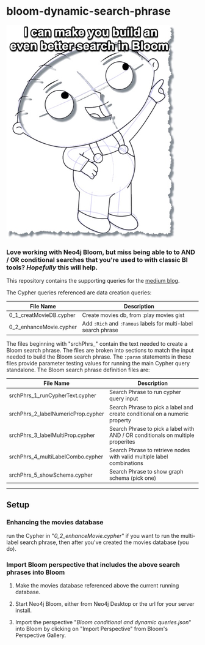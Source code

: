 # bloom-dynamic-search-phrase

![](images/stewieBetterBloom.jpg)

### Love working with Neo4j Bloom, but miss being able to to AND / OR conditional searches that you're used to with classic BI tools? _*Hopefully*_ this will help.  

This repository contains the supporting queries for the [medium blog](https://medium.com/p/bdf0a2984837/).  

The Cypher queries referenced are data creation queries:

| File Name                          | Description                                                                     |  
| ---------------------------------- | ------------------------------------------------------------------------------- |  
| 0_1_creatMovieDB.cypher            | Create movies db, from :play movies gist                                        |
| 0_2_enhanceMovie.cypher            | Add `:Rich` and `:Famous` labels for multi-label search phrase                  |

The files beginning with "srchPhrs_" contain the text needed to create a Bloom search phrase. The files are broken into sections to match the input needed to build the Bloom search phrase.  The `:param` statements in these files provide parameter testing values for running the main Cypher query standalone.  The Bloom search phrase definition files are:

| File Name                          | Description                                                                     | 
| ---------------------------------- | ------------------------------------------------------------------------------- |
| srchPhrs_1_runCypherText.cypher    | Search Phrase to run cypher query input                                         |
| srchPhrs_2_labelNumericProp.cypher | Search Phrase to pick a label and create conditional on a numeric property      |
| srchPhrs_3_labelMultiProp.cypher   | Search Phrase to pick a label with AND / OR conditionals on multiple properites |
| srchPhrs_4_multiLabelCombo.cypher  | Search Phrase to retrieve nodes with valid multiple label combinations          |
| srchPhrs_5_showSchema.cypher       | Search Phrase to show graph schema (pick one)                                   |


   *** 

## Setup


### Enhancing the movies database

run the Cypher in "_0_2_enhanceMovie.cypher_" if you want to run the multi-label search phrase, then after you've created the movies database (you do).

### Import Bloom perspective that includes the above search phrases into Bloom

1. Make the movies database referenced above the current running database.

1. Start Neo4j Bloom, either from Neo4j Desktop or the url for your server install.

1. Import the perspective "_Bloom conditional and dynamic queries.json_" into Bloom by clicking on "Import Perspective" from Bloom's Perspective Gallery.

